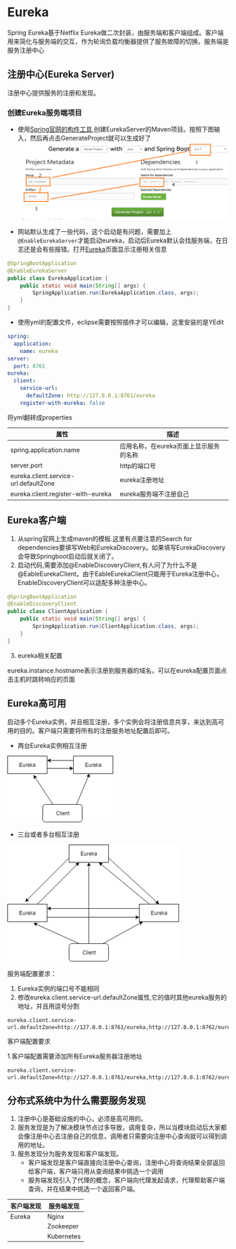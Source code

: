 # Eureka

Spring Eureka基于Netflix Eureka做二次封装，由服务端和客户端组成。客户端用来简化与服务端的交互，作为轮询负载均衡器提供了服务故障的切换。服务端是服务注册中心

## 注册中心(Eureka Server)

注册中心提供服务的注册和发现。

### 创建Eureka服务端项目

+ 使用[Spring官网的构件工具](https://start.spring.io/),创建EurekaServer的Maven项目。按照下图输入，然后再点击GenerateProject就可以生成好了![项目配置图片](imgs/springeuraka1.png)

+ 网站默认生成了一些代码，这个启动是有问题，需要加上```@EnableEurekaServer```才能启动eureka，启动后Eureka默认会找服务端，在日志还是会有些报错。打开[Eureka](http://127.0.0.1:8761/)页面显示注册相关信息

```java
@SpringBootApplication
@EnableEurekaServer
public class EurekaApplication {
    public static void main(String[] args) {
        SpringApplication.run(EurekaApplication.class, args);
    }
}
```

+ 使用yml的配置文件，eclipse需要按照插件才可以编辑，这里安装的是YEdit

```yml
spring:
  application:
    name: eureka
server:
  port: 8761
eureka:
  client:
    service-url:
      defaultZone: http://127.0.0.1:8761/eureka
    register-with-eureka: false
```

将yml翻转成properties

|属性|描述|
|-|-|
|spring.application.name|应用名称，在eureka页面上显示服务的名称|
|server.port|http的端口号
|eureka.client.service-url.defaultZone|eureka注册地址
|eureka.client.register-with-eureka|eureka服务端不注册自己

## Eureka客户端

1. 从spring官网上生成maven的模板.这里有点要注意的Search for dependencies要填写Web和EurekaDiscovery。如果填写EurekaDiscovery会导致Springboot启动后就关闭了。
2. 启动代码,需要添加@EnableDiscoveryClient,有人问了为什么不是@EableEurekaClient。由于EableEurekaClient只能用于Eureka注册中心，EnableDiscoveryClient可以适配多种注册中心。

```java
@SpringBootApplication
@EnableDiscoveryClient
public class ClientApplication {
    public static void main(String[] args) {
        SpringApplication.run(ClientApplication.class, args);
    }
}
```

3. eureka相关配置

eureka.instance.hostname表示注册到服务器的域名，可以在eureka配置页面点击主机时跳转响应的页面

## Eureka高可用

启动多个Eureka实例，并且相互注册，多个实例会将注册信息共享，来达到高可用的目的。客户端只需要将所有的注册服务地址配置后即可。

+ 两台Eureka实例相互注册

![两台Eureka实例相互注册](imgs/eureka1.png)

+ 三台或者多台相互注册

![三台或者多台相互注册](imgs/eureka2.png)

服务端配置要求：

1. Eureka实例的端口号不能相同
2. 修改eureka.client.service-url.defaultZone属性,它的值时其他eureka服务的地址，并且用逗号分割

```properties
eureka.client.service-url.defaultZone=http://127.0.0.1:8761/eureka,http://127.0.0.1:8762/eureka
```

客户端配置要求

1.客户端配置需要添加所有Eureka服务器注册地址

```properties
eureka.client.service-url.defaultZone=http://127.0.0.1:8761/eureka,http://127.0.0.1:8762/eureka,http://127.0.0.1:8762/eureka
```

## 分布式系统中为什么需要服务发现

1. 注册中心是基础设施的中心，必须是高可用的。
2. 服务发现是为了解决模块节点过多导致，调用复杂，所以当模块启动后大家都会像注册中心去注册自己的信息，调用者只需要向注册中心查询就可以得到调用的地址。
3. 服务发现分为服务发现和客户端发现。
   + 客户端发现是客户端直接向注册中心查询，注册中心将查询结果全部返回给客户端，客户端只用从查询结果中挑选一个调用
   + 服务端发现引入了代理的概念，客户端向代理发起请求，代理帮助客户端查询，并在结果中挑选一个返回客户端。

|客户端发现|服务端发现|
|---------|---------|
|Eureka|Nginx|
||Zookeeper|
||Kubernetes|
